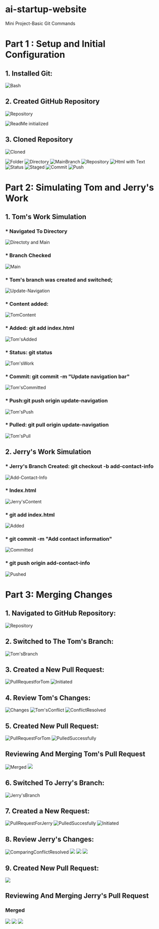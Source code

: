 # ai-startup-website
Mini Project-Basic Git Commands 
# Part 1 : Setup and Initial Configuration
## 1. Installed Git:

![Bash](./img/GitBash%20downloaded.png)

## 2. Created GitHub Repository

![Repository](./img/Repository%20created.png)

![ReadMe initialized](./img/ReadMe%20initialized.png)

## 3. Cloned Repository

![Cloned](./img/Repository%20confirmed%20cloned.png)

![Folder](./img/Folder%20created.png)
![Directory](./img/Directory%20changed%20to%20git%20project.png)
![MainBranch](./img/Default%20branch%20confirmed.png)
![Repository](./img/Navigated%20to%20Repository%20cloned.png)
![Html with Text](./img/Index%20file%20created%20and%20text%20added.png)
![Status](./img/Status%20of%20the%20file.png)
![Staged](./img/File%20added.png)
![Commit](./img/File%20committed.png)
![Push](./img/File%20pushed%20successfully.png)


# Part 2: Simulating Tom and Jerry's Work

## 1. Tom's Work Simulation

### * Navigated To Directory
![Directoty and Main](./img/Navigated%20to%20Repository%20cloned.png)

### * Branch Checked
![Main](./img/Default%20branch%20confirmed.png)

### * Tom's branch was created and switched;
![Update-Navigation](./img/Tom%20Branch.png)

### * Content added:
![TomContent](./img/Tom%20Content%20Added%20In%20The%20Terminal.png)

### * Added: git add index.html
![Tom'sAdded](./img/Tom%20File%20Status.png)

### * Status: git status
![Tom'sWork](./img/Tom%20File%20Status%20Staged.png)

### * Commit: git commit -m "Update navigation bar"
![Tom'sCommitted](./img/Tom%20Work%20Committed.png)

### * Push:git push origin update-navigation
![Tom'sPush](./img/Tom%20Push%20Status.png)

### * Pulled: git pull origin update-navigation
 ![Tom'sPull](./img/Tom%20Pull%20Status.png)

## 2. Jerry's Work Simulation

### * Jerry's Branch Created: git checkout -b add-contact-info

![Add-Contact-Info](./img/Add%20Contact%20Info.png)

### * Index.html
![Jerry'sContent](./img/Jerry's%20Content%20Added%20In%20The%20Terminal.png)

### * git add index.html

![Added](./img/Jerry's%20Work%20Added.png)

### * git commit -m "Add contact information"
![Committed](./img/Jerry's%20Work%20Committed.png)

### * git push origin add-contact-info
![Pushed](./img/Jerry's%20Work%20Pushed.png)

# Part 3: Merging Changes

## 1. Navigated to GitHub Repository:
![Repository](./img/Repository%20created.png)

## 2. Switched to The Tom's Branch: 
![Tom'sBranch](./img/Switch%20to%20Tom's%20Branch.png)

## 3. Created a New Pull Request: 
![PullRequestforTom](./img/pull%20request%20by%20Tom.png)
![Initiated](./img/Pull%20request%20initiated.png)

## 4. Review Tom's Changes: 
![Changes](./img/Comparing%20Branches%20for%20Tom%20and%20ready%20for%20PR.png)
![Tom'sConflict](./img/Resolving%20conflicts.png)
![ConflictResolved](./img/Conflits%20resolved%20and%20ready%20to%20merge.png)

## 5. Created New Pull Request:
![PullRequestForTom](./img/Comparing%20Branches%20for%20Tom%20and%20ready%20for%20PR.png)
![PulledSuccessfully](./img/Tom%20Pushed%20&%20Pulled%20Successfully.png)

## Reviewing And Merging Tom's Pull Request
![Merged](./img/Ready%20for%20merge.png)
![](./img/Pull%20Request%20merged%20successfully.png)

## 6. Switched To Jerry's Branch:
![Jerry'sBranch](./img/Switch%20to%20Jerry's%20Branch.png)

## 7. Created a New Request:
![PullRequestForJerry](./img/Pull%20Request%20by%20Jerry.png)
![PulledSuccesfully](./img/Jerry%20Pushed%20&%20Pulled%20Successfully.png)
![Initiated](./img/Ready%20for%20merging.png)

## 8. Review Jerry's Changes:
![ComparingConflictResolved](./img/Comparing%20Branches%20for%20Jerry%20and%20PR%20ready.png)
![](./img/conflict%20from%20Jerry's%20work.png)
![](./img/Conflits%20resolved%20and%20ready%20to%20merge.png)
![](./img/Jerry%20resolving%20conflicts.png)

## 9. Created New Pull Request:
![](./img/Pull%20request%20merged%20successfully%20for%20Jerry.png)

## Reviewing And Merging Jerry's Pull Request
### Merged
![](./img/Pull%20request%20merged%20successfully%20for%20Jerry.png)
![](./img/conflict.png)
![](./img/Commit%20message%20for%20merge.png)
